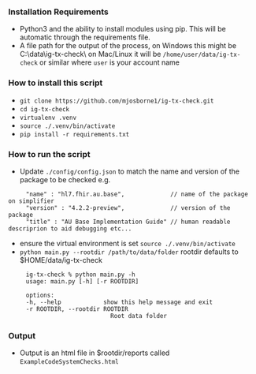 ### Installation Requirements
- Python3 and the ability to install modules using pip. This will be automatic through the requirements file.
- A file path for the output of the process, on Windows this might be C:\data\ig-tx-check\ 
  on Mac/Linux it will be `/home/user/data/ig-tx-check` or similar where `user` is your account name


### How to install this script 
   * `git clone https://github.com/mjosborne1/ig-tx-check.git`
   * `cd ig-tx-check`
   * `virtualenv .venv`
   * `source ./.venv/bin/activate`
   * `pip install -r requirements.txt`

### How to run the script
   * Update `./config/config.json` to match the name and version of the package to be checked e.g.  
   ```       
        "name" : "hl7.fhir.au.base",             // name of the package on simplifier
        "version" : "4.2.2-preview",             // version of the package
        "title" : "AU Base Implementation Guide" // human readable descriprion to aid debugging etc...            
   ```
   * ensure the virtual environment is set `source ./.venv/bin/activate`
   * `python main.py --rootdir /path/to/data/folder`  rootdir defaults to $HOME/data/ig-tx-check
   ```
        ig-tx-check % python main.py -h
        usage: main.py [-h] [-r ROOTDIR]

        options:
        -h, --help            show this help message and exit
        -r ROOTDIR, --rootdir ROOTDIR
                                Root data folder
   ```    

### Output
   * Output is an html file in $rootdir/reports called `ExampleCodeSystemChecks.html`
